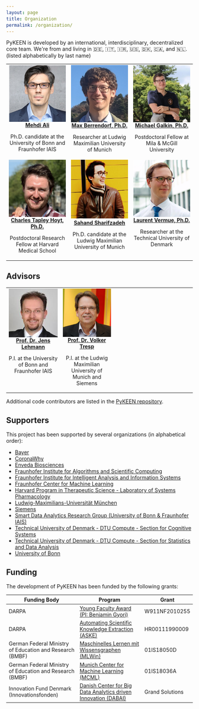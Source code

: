 ```yaml
---
layout: page
title: Organization
permalink: /organization/
---
```

PyKEEN is developed by an international, interdisciplinary, decentralized core team. We're
from and living in 🇩🇪, 🇮🇹, 🇮🇷, 🇺🇸, 🇩🇰, 🇨🇦, and 🇳🇱. (listed alphabetically by last name)

<table>
<tr>
    <td style="text-align:center; width:200px; vertical-align: top; max-height: 200px">
        <a href="https://github.com/mali-git">
        <img src="/img/team/mehdi.png" alt="Headshot of Mehdi Ali. He's a really good guy." width="200" align="center"/>
        <br />
        <b>Mehdi Ali</b></a>
        <p>Ph.D. candidate at the University of Bonn and Fraunhofer IAIS</p>
    </td>
    <td style="text-align:center; width:200px; vertical-align: top; max-height: 200px">
        <a href="https://github.com/mberr">
        <img src="/img/team/max.jpg" alt="Headshot of Max Berrendorf" width="200" align="center"/>
        <br />
        <b>Max Berrendorf, Ph.D.</b>
        </a>
        <p>Researcher at Ludwig Maximilian University of Munich</p>
    </td>
    <td style="text-align:center; width:200px; vertical-align: top; max-height: 200px">
        <a href="https://migalkin.github.io">
        <img src="/img/team/michael.jpeg" alt="Headshot of Michael Galkint" width="200" align="center"/>
        <br />
        <b>Michael Galkin, Ph.D.</b>
        </a>
        <p>Postdoctoral Fellow at Mila & McGill University</p>
    </td>
</tr>
<tr>
    <td style="text-align:center; width:200px; vertical-align: top; max-height: 200px">
        <a href="https://cthoyt.com">
        <img src="/img/team/charlie.jpeg" alt="Headshot of Charles Tapley Hoyt" width="200" align="center"/>
        <br />
        <b>Charles Tapley Hoyt, Ph.D.</b>
        </a>
        <p>Postdoctoral Research Fellow at Harvard Medical School</p>
    </td>
    <td style="text-align:center; width:200px; vertical-align: top; max-height: 200px">
        <a href="https://scholar.google.com/citations?user=frzfxXYAAAAJ&hl=en">
        <img src="/img/team/sahand.jpg" alt="Headshot of Sahand Sharifzadeh" style="text-align:center;" width="200"/>
        <br />
        <b>Sahand Sharifzadeh</b>
        </a>
        <p>Ph.D. candidate at the  Ludwig Maximilian University of Munich</p>
    </td>
    <td style="text-align:center; width:200px; vertical-align: top; max-height: 200px">
        <a href="https://github.com/lvermue">
        <img src="/img/team/laurent.png" alt="Headshot of Laurent Vermue" width="200" align="center"/>
        <br />
        <b>Laurent Vermue, Ph.D.</b>
        </a>
        <p>Researcher at the Technical University of Denmark</p>
    </td>
</tr>
</table>

## Advisors

<table>
<tr>
<td style="text-align:center; width:200px; vertical-align: top;">
<a href="http://jens-lehmann.org/">
<img src="/img/team/jens.jpg" alt="Headshot of Jens Lehmann" width="200" align="center"/>
<br />
<b>Prof. Dr. Jens Lehmann</b>
</a>
<p>P.I. at the University of Bonn and Fraunhofer IAIS</p>
</td>
<td style="text-align:center; width:200px; vertical-align: top; max-height: 200px">
<a href="https://www.dbs.ifi.lmu.de/~tresp/">
<img src="/img/team/volker.jpg" alt="Headshot of Volker Tresp" width="200" align="center"/>
<br />
<b>Prof. Dr. Volker Tresp</b>
</a>
<p>P.I. at the Ludwig Maximilian University of Munich and Siemens</p>
</td>
<td style="width:200px;">
<div style="display: block; visibility: hidden; width: 200px"></div>
</td>
</tr>
</table>

Additional code contributors are listed in the
[PyKEEN repository](https://github.com/pykeen/pykeen/blob/master/AUTHORS.md#contributors).

## Supporters

This project has been supported by several organizations (in alphabetical order):

- [Bayer](https://www.bayer.com/)
- [CoronaWhy](https://www.coronawhy.org/)
- [Enveda Biosciences](https://www.envedabio.com/)
- [Fraunhofer Institute for Algorithms and Scientific Computing](https://www.scai.fraunhofer.de)
- [Fraunhofer Institute for Intelligent Analysis and Information Systems](https://www.iais.fraunhofer.de)
- [Fraunhofer Center for Machine Learning](https://www.cit.fraunhofer.de/de/zentren/maschinelles-lernen.html)
- [Harvard Program in Therapeutic Science - Laboratory of Systems Pharmacology](https://hits.harvard.edu/the-program/laboratory-of-systems-pharmacology/)
- [Ludwig-Maximilians-Universität München](https://www.en.uni-muenchen.de/index.html)
- [Siemens](https://new.siemens.com/global/en.html)
- [Smart Data Analytics Research Group (University of Bonn & Fraunhofer IAIS)](https://sda.tech)
- [Technical University of Denmark - DTU Compute - Section for Cognitive Systems](https://www.compute.dtu.dk/english/research/research-sections/cogsys)
- [Technical University of Denmark - DTU Compute - Section for Statistics and Data Analysis](https://www.compute.dtu.dk/english/research/research-sections/stat)
- [University of Bonn](https://www.uni-bonn.de/)

## Funding

The development of PyKEEN has been funded by the following grants:

| Funding Body                                             | Program                                                                                                                       | Grant           |
|----------------------------------------------------------|-------------------------------------------------------------------------------------------------------------------------------|-----------------|
| DARPA                                                    | [Young Faculty Award (PI: Benjamin Gyori)](https://indralab.github.io/#projects)                                              | W911NF2010255   |
| DARPA                                                    | [Automating Scientific Knowledge Extraction (ASKE)](https://www.darpa.mil/program/automating-scientific-knowledge-extraction) | HR00111990009   |
| German Federal Ministry of Education and Research (BMBF) | [Maschinelles Lernen mit Wissensgraphen (MLWin)](https://mlwin.de)                                                            | 01IS18050D      |
| German Federal Ministry of Education and Research (BMBF) | [Munich Center for Machine Learning (MCML)](https://mcml.ai)                                                                  | 01IS18036A      |
| Innovation Fund Denmark (Innovationsfonden)              | [Danish Center for Big Data Analytics driven Innovation (DABAI)](https://dabai.dk)                                            | Grand Solutions |
